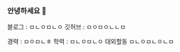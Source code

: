 ### 안녕하세요 👋

블로그 : ㅁㄴㅇㅁㄴㅇ
깃허브 : ㅁㅇㅁㅇㄴㄴㅁ

경력 : ㅁㅇㅁㄴㅎ
학력 : ㅁㄴㅇㅁㄴㅇ
대외할동
ㅁㄴㅇㅁㄴㅇㄴㅁ
<!--
**lby9906/lby9906** is a ✨ _special_ ✨ repository because its `README.md` (this file) appears on your GitHub profile.

Here are some ideas to get you started:

- 🔭 I’m currently working on ...
- 🌱 I’m currently learning ...
- 👯 I’m looking to collaborate on ...
- 🤔 I’m looking for help with ...
- 💬 Ask me about ...
- 📫 How to reach me: ...
- 😄 Pronouns: ...
- ⚡ Fun fact: ...
-->

